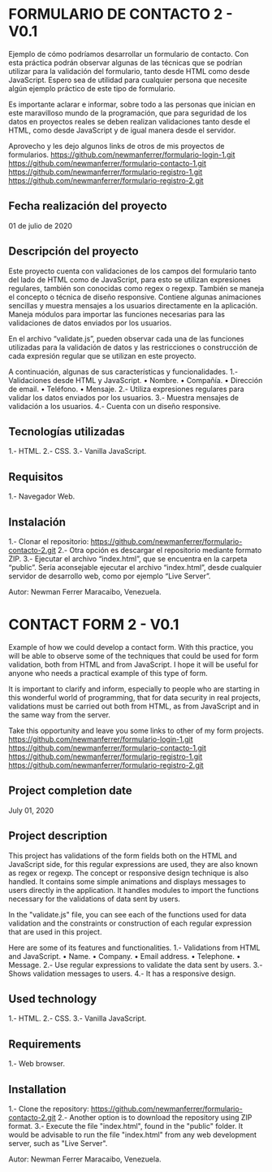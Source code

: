 # FORMULARIO DE CONTACTO 2 - V0.1
Ejemplo de cómo podríamos desarrollar un formulario de contacto. Con esta práctica podrán observar algunas de las técnicas que se podrían utilizar para la validación del formulario, tanto desde HTML como desde JavaScript. Espero sea de utilidad para cualquier persona que necesite algún ejemplo práctico de este tipo de formulario.

Es importante aclarar e informar, sobre todo a las personas que inician en este maravilloso mundo de la programación, que para seguridad de los datos en proyectos reales se deben realizan validaciones tanto desde el HTML, como desde JavaScript y de igual manera desde el servidor.

Aprovecho y les dejo algunos links de otros de mis proyectos de formularios.
https://github.com/newmanferrer/formulario-login-1.git
https://github.com/newmanferrer/formulario-contacto-1.git
https://github.com/newmanferrer/formulario-registro-1.git
https://github.com/newmanferrer/formulario-registro-2.git

## Fecha realización del proyecto
01 de julio de 2020

## Descripción del proyecto
Este proyecto cuenta con validaciones de los campos del formulario tanto del lado de HTML como de JavaScript, para esto se utilizan expresiones regulares, también son conocidas como regex o regexp. También se maneja el concepto o técnica de diseño responsive. Contiene algunas animaciones sencillas y muestra mensajes a los usuarios directamente en la aplicación. Maneja módulos para importar las funciones necesarias para las validaciones de datos enviados por los usuarios.

En el archivo “validate.js”, pueden observar cada una de las funciones utilizadas para la validación de datos y las restricciones o construcción de cada expresión regular que se utilizan en este proyecto.

A continuación, algunas de sus características y funcionalidades.
1.- Validaciones desde HTML y JavaScript.
•	Nombre.
•	Compañía.
•	Dirección de email.
•	Teléfono.
•	Mensaje.
2.- Utiliza expresiones regulares para validar los datos enviados por los usuarios.
3.- Muestra mensajes de validación a los usuarios.
4.- Cuenta con un diseño responsive.

## Tecnologías utilizadas
1.- HTML.
2.- CSS.
3.- Vanilla JavaScript.

## Requisitos
1.- Navegador Web.

## Instalación
1.- Clonar el repositorio: https://github.com/newmanferrer/formulario-contacto-2.git
2.- Otra opción es descargar el repositorio mediante formato ZIP.
3.- Ejecutar el archivo “index.html”, que se encuentra en la carpeta “public”. Sería aconsejable ejecutar el archivo “index.html”, desde cualquier servidor de desarrollo web, como por ejemplo “Live Server”.

Autor: Newman Ferrer Maracaibo, Venezuela.




# CONTACT FORM 2 - V0.1
Example of how we could develop a contact form. With this practice, you will be able to observe some of the techniques that could be used for form validation, both from HTML and from JavaScript. I hope it will be useful for anyone who needs a practical example of this type of form.

It is important to clarify and inform, especially to people who are starting in this wonderful world of programming, that for data security in real projects, validations must be carried out both from HTML, as from JavaScript and in the same way from the server.

Take this opportunity and leave you some links to other of my form projects.
https://github.com/newmanferrer/formulario-login-1.git
https://github.com/newmanferrer/formulario-contacto-1.git
https://github.com/newmanferrer/formulario-registro-1.git
https://github.com/newmanferrer/formulario-registro-2.git

## Project completion date
July 01, 2020

## Project description
This project has validations of the form fields both on the HTML and JavaScript side, for this regular expressions are used, they are also known as regex or regexp. The concept or responsive design technique is also handled. It contains some simple animations and displays messages to users directly in the application. It handles modules to import the functions necessary for the validations of data sent by users.

In the "validate.js" file, you can see each of the functions used for data validation and the constraints or construction of each regular expression that are used in this project.

Here are some of its features and functionalities.
1.- Validations from HTML and JavaScript.
• Name.
• Company.
• Email address.
• Telephone.
• Message.
2.- Use regular expressions to validate the data sent by users.
3.- Shows validation messages to users.
4.- It has a responsive design.

## Used technology
1.- HTML.
2.- CSS.
3.- Vanilla JavaScript.

## Requirements
1.- Web browser.

## Installation
1.- Clone the repository: https://github.com/newmanferrer/formulario-contacto-2.git
2.- Another option is to download the repository using ZIP format.
3.- Execute the file "index.html", found in the "public" folder. It would be advisable to run the file "index.html" from any web development server, such as "Live Server".

Autor: Newman Ferrer Maracaibo, Venezuela.
